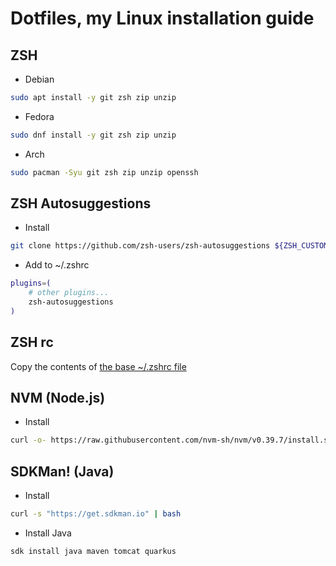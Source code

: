 # Dotfiles, my Linux installation guide

## ZSH
- Debian
```bash
sudo apt install -y git zsh zip unzip
```

- Fedora
```bash
sudo dnf install -y git zsh zip unzip
```

- Arch
```bash
sudo pacman -Syu git zsh zip unzip openssh
```

## ZSH Autosuggestions
- Install
```bash
git clone https://github.com/zsh-users/zsh-autosuggestions ${ZSH_CUSTOM:-~/.oh-my-zsh/custom}/plugins/zsh-autosuggestions
```

- Add to ~/.zshrc
```bash
plugins=( 
    # other plugins...
    zsh-autosuggestions
)
```

## ZSH rc
Copy the contents of [the base ~/.zshrc file](./.zshrc)

## NVM (Node.js)
- Install
```bash
curl -o- https://raw.githubusercontent.com/nvm-sh/nvm/v0.39.7/install.sh | bash
```

## SDKMan! (Java)
- Install
```bash
curl -s "https://get.sdkman.io" | bash
```
- Install Java
```bash
sdk install java maven tomcat quarkus
```

